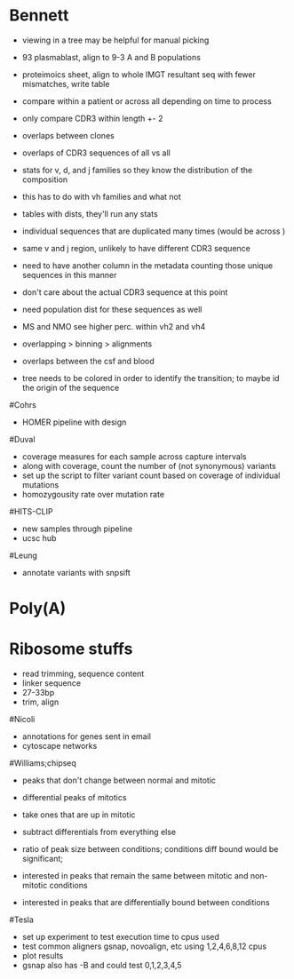 # Bennett
+ viewing in a tree may be helpful for manual picking
+ 93 plasmablast, align to 9-3 A and B populations

+ proteimoics sheet, align to whole IMGT resultant seq with fewer mismatches, write table
+ compare within a patient or across all depending on time to process
+ only compare CDR3 within length +- 2

+ overlaps between clones
+ overlaps of CDR3 sequences of all vs all

+ stats for v, d, and j families so they know the distribution of the composition
+ this has to do with vh families and what not
+ tables with dists, they'll run any stats
+ individual sequences that are duplicated many times (would be across )

+ same v and j region, unlikely to have different CDR3 sequence
+ need to have another column in the metadata counting those unique sequences in this manner
+ don't care about the actual CDR3 sequence at this point
+ need population dist for these sequences as well

+ MS and NMO see higher perc. within vh2 and vh4

+ overlapping > binning > alignments

+ overlaps between the csf and blood
+ tree needs to be colored in order to identify the transition; to maybe id the origin of the sequence


#Cohrs
+ HOMER pipeline with design

#Duval
+ coverage measures for each sample across capture intervals
+ along with coverage, count the number of (not synonymous) variants
+ set up the script to filter variant count based on coverage of individual mutations
+ homozygousity rate over mutation rate

#HITS-CLIP
+ new samples through pipeline
+ ucsc hub

#Leung
+ annotate variants with snpsift

# Poly(A)

# Ribosome stuffs
+ read trimming, sequence content
+ linker sequence
+ 27-33bp
+ trim, align

#Nicoli
+ annotations for genes sent in email
+ cytoscape networks

#Williams;chipseq
+ peaks that don't change between normal and mitotic
+ differential peaks of mitotics
+ take ones that are up in mitotic
+ subtract differentials from everything else
+ ratio of peak size between conditions; conditions diff bound would be significant;

+ interested in peaks that remain the same between mitotic and non-mitotic conditions
+ interested in peaks that are differentially bound between conditions

#Tesla
+ set up experiment to test execution time to cpus used
+ test common aligners gsnap, novoalign, etc using 1,2,4,6,8,12 cpus
+ plot results
+ gsnap also has -B and could test 0,1,2,3,4,5

